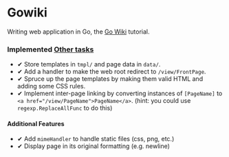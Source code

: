 # Gowiki

Writing web application in Go, the [Go Wiki](https://golang.org/doc/articles/wiki/) tutorial.

### Implemented [Other tasks](https://golang.org/doc/articles/wiki/#tmp_14)
 - ✔ Store templates in `tmpl/` and page data in `data/`.
 - ✔ Add a handler to make the web root redirect to `/view/FrontPage`.
 - ✔ Spruce up the page templates by making them valid HTML and adding some CSS rules.
 - ✔ Implement inter-page linking by converting instances of `[PageName]` to `<a href="/view/PageName">PageName</a>`. (hint: you could use `regexp.ReplaceAllFunc` to do this)

#### Additional Features
 - ✔ Add `mimeHandler` to handle static files (css, png, etc.)
 - ✔ Display page in its original formatting (e.g. newline)
